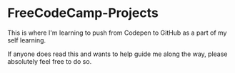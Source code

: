 # FreeCodeCamp-Projects
This is where I'm learning to push from Codepen to GitHub as a part of my self learning. 

If anyone does read this and wants to help guide me along the way, please absolutely feel free to do so. 
